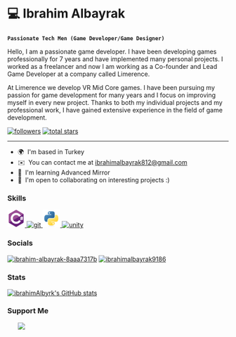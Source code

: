 # 💻 Ibrahim Albayrak

**`Passionate Tech Men (Game Developer/Game Designer)`**

Hello,
I am a passionate game developer. I have been developing games professionally for 7 years and have implemented many personal projects. I worked as a freelancer and now I am working as a Co-founder and Lead Game Developer at a company called Limerence.

At Limerence we develop VR Mid Core games. I have been pursuing my passion for game development for many years and I focus on improving myself in every new project. Thanks to both my individual projects and my professional work, I have gained extensive experience in the field of game development.

   <p align="left">
      <a href="https://github.com/ibrahimAlbyrk?tab=followers">
         <img alt="followers" title="Follow me on Github" src="https://custom-icon-badges.demolab.com/github/followers/ibrahimAlbyrk?color=236ad3&labelColor=1155ba&style=for-the-badge&logo=person-add&label=Follow&logoColor=white"/></a>
      <a href="https://github.com/ibrahimAlbyrk?tab=repositories&sort=stargazers">
         <img alt="total stars" title="Total stars on GitHub" src="https://custom-icon-badges.demolab.com/github/stars/ibrahimAlbyrk?color=55960c&style=for-the-badge&labelColor=488207&logo=star"/></a>
   </p>

---

* 🌍  I'm based in Turkey
* ✉️  You can contact me at [ibrahimalbayrak812@gmail.com](mailto:ibrahimalbayrak812@gmail.com)
* 🧠  I'm learning Advanced Mirror
* 🤝  I'm open to collaborating on interesting projects :)

### Skills


<p align="left"> <a href="https://www.w3schools.com/cs/" target="_blank" rel="noreferrer"> <img src="https://raw.githubusercontent.com/devicons/devicon/master/icons/csharp/csharp-original.svg" alt="csharp" width="40" height="40"/> </a> <a href="https://git-scm.com/" target="_blank" rel="noreferrer"> <img src="https://www.vectorlogo.zone/logos/git-scm/git-scm-icon.svg" alt="git" width="40" height="40"/> </a> <a href="https://www.python.org" target="_blank" rel="noreferrer"> <img src="https://raw.githubusercontent.com/devicons/devicon/master/icons/python/python-original.svg" alt="python" width="40" height="40"/> </a> <a href="https://unity.com/" target="_blank" rel="noreferrer"> <img src="https://www.vectorlogo.zone/logos/unity3d/unity3d-icon.svg" alt="unity" width="40" height="40"/> </a> </p>


### Socials

<p align="left">
<a href="https://linkedin.com/in/ibrahim-albayrak-8aaa7317b" target="blank"><img align="center" src="https://raw.githubusercontent.com/rahuldkjain/github-profile-readme-generator/master/src/images/icons/Social/linked-in-alt.svg" alt="ibrahim-albayrak-8aaa7317b" height="30" width="40" /></a>
<a href="https://www.youtube.com/c/ibrahimalbayrak9186" target="blank"><img align="center" src="https://raw.githubusercontent.com/rahuldkjain/github-profile-readme-generator/master/src/images/icons/Social/youtube.svg" alt="ibrahimalbayrak9186" height="30" width="40" /></a>
</p>

### Stats

<a href="http://www.github.com/ibrahimAlbyrk"><img src="https://github-readme-stats.vercel.app/api?username=ibrahimAlbyrk&show_icons=true&hide=&count_private=true&title_color=0891b2&text_color=ffffff&icon_color=0891b2&bg_color=1c1917&hide_border=true&show_icons=true" alt="ibrahimAlbyrk's GitHub stats" /></a>

### Support Me

<ul style="list-style-type: none; margin: 0;">

<li style="display: inline-block; margin-right: 0.25rem;"><a href="https://www.buymeacoffee.com/ycsrlxaz6l"><img src="https://cdn.buymeacoffee.com/buttons/v2/default-yellow.png" width="150"/></a></li>

</ul>
